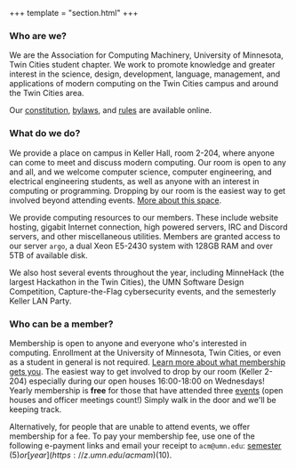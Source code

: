 +++
template = "section.html"
+++

### Who are we? 

We are the Association for Computing Machinery, University of Minnesota, Twin Cities student chapter. We work to promote knowledge and greater interest in the science, design, development, language, management, and applications of modern computing on the Twin Cities campus and around the Twin Cities area.

Our [constitution](/static/constitution.pdf), [bylaws](/static/bylaws.pdf), and [rules](/static/rules.pdf) are available online.

### What do we do?

We provide a place on campus in Keller Hall, room 2-204, where anyone can come to meet and discuss modern computing. Our room is open to any and all, and we welcome computer science, computer engineering, and electrical engineering students, as well as anyone with an interest in computing or programming. Dropping by our room is the easiest way to get involved beyond attending events. [More about this space](/room).

We provide computing resources to our members. These include website hosting, gigabit Internet connection, high powered servers, IRC and Discord servers, and other miscellaneous utilities. Members are granted access to our server `argo`, a dual Xeon E5-2430 system with 128GB RAM and over 5TB of available disk.

We also host several events throughout the year, including MinneHack (the largest Hackathon in the Twin Cities), the UMN Software Design Competition, Capture-the-Flag cybersecurity events, and the semesterly Keller LAN Party.

### Who can be a member?

Membership is open to anyone and everyone who's interested in computing. Enrollment at the University of Minnesota, Twin Cities, or even as a student in general is not required. [Learn more about what membership gets you](/room). The easiest way to get involved to drop by our room (Keller 2-204) especially during our open houses 16:00-18:00 on Wednesdays! Yearly membership is **free** for those that have attended three [events](/events) (open houses and officer meetings count!) Simply walk in the door and we'll be keeping track. 

Alternatively, for people that are unable to attend events, we offer membership for a fee. To pay your membership fee, use one of the following e-payment links and email your receipt to `acm@umn.edu`:  [semester](https://z.umn.edu/acmsm) ($5) or [year](https://z.umn.edu/acmam) ($10). 
